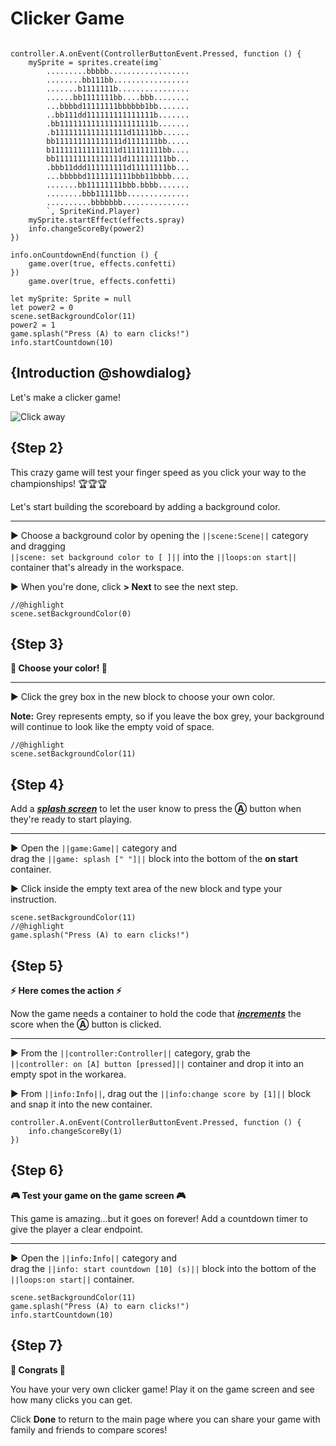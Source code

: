 # Clicker Game



``` ghost

controller.A.onEvent(ControllerButtonEvent.Pressed, function () {
    mySprite = sprites.create(img`
        .........bbbbb..................
        ........bb111bb.................
        .......b1111111b................
        ......bb1111111bb....bbb........
        ...bbbbd11111111bbbbbb1bb.......
        ..bb111dd111111111111111b.......
        .bb111111111111111111111b.......
        .b1111111111111111d11111bb......
        bb111111111111111d1111111bb.....
        b111111111111111d111111111bb....
        bb111111111111111d111111111bb...
        .bbb11ddd111111111d11111111bb...
        ...bbbbbd1111111111bbb11bbbb....
        .......bb11111111bbb.bbbb.......
        ........bbb11111bb..............
        ..........bbbbbbb...............
        `, SpriteKind.Player)
    mySprite.startEffect(effects.spray)
    info.changeScoreBy(power2)
})

info.onCountdownEnd(function () {
    game.over(true, effects.confetti)
})
    game.over(true, effects.confetti)

let mySprite: Sprite = null
let power2 = 0
scene.setBackgroundColor(11)
power2 = 1
game.splash("Press (A) to earn clicks!")
info.startCountdown(10)

```

## {Introduction @showdialog}

Let's make a clicker game!

![Click away](/static/skillmap/clicker/clicker-activity-1.gif "Click and buy bigger clickers" )


## {Step 2}
This crazy game will test your finger speed as you click your
way to the championships!
🏆🏆🏆

Let's start building the scoreboard by adding a background color.

---

► Choose a background color by opening the ``||scene:Scene||`` category and dragging<br/>
``||scene: set background color to [ ]||`` into the ``||loops:on start||``<br/>
container that's already in the workspace.

► When you're done, click **> Next** to see the next step.


```blocks
//@highlight
scene.setBackgroundColor(0)

```


## {Step 3}

**🎨 Choose your color! 🎨**

---


► Click the grey box in the new block to choose your own color.

**Note:** Grey represents empty, so if you leave the box grey,
your background will continue to look like the empty void of space.


```blocks
//@highlight
scene.setBackgroundColor(11)

```


## {Step 4}
Add a [__*splash screen*__](#splasht "A full-screen message that shows while a program or level is loading") to let the user know to press the
**Ⓐ** button when they're ready to start playing.

---

► Open the ``||game:Game||`` category and<br/>
drag the ``||game: splash [" "]||`` block into the bottom of the **on start**
container.

► Click inside the empty text area of the new block and type your instruction.


```blocks
scene.setBackgroundColor(11)
//@highlight
game.splash("Press (A) to earn clicks!")

```

## {Step 5}

**⚡ Here comes the action ⚡**

Now the game needs a container to hold the code that
[__*increments*__](#addOne "adds to a number (usually adding 1)")
the score when the **Ⓐ** button is clicked.

---

► From the ``||controller:Controller||`` category, grab the<br/>
``||controller: on [A] button [pressed]||`` container and drop it into an<br/>
empty spot in the workarea.

► From ``||info:Info||``, drag out the ``||info:change score by [1]||`` block<br/>
and snap it into the new container.


```blocks
controller.A.onEvent(ControllerButtonEvent.Pressed, function () {
    info.changeScoreBy(1)
})
```

## {Step 6}

**🎮 Test your game on the game screen 🎮**

This game is amazing...but it goes on forever! Add a countdown timer to give
the player a clear endpoint.

---

►  Open the ``||info:Info||`` category and<br/>
drag the ``||info: start countdown [10] (s)||`` block into the bottom of the<br/>
``||loops:on start||`` container.


```blocks
scene.setBackgroundColor(11)
game.splash("Press (A) to earn clicks!")
info.startCountdown(10)
```


## {Step 7}

**🎉 Congrats 🎉**

You have your very own clicker game! Play it on the game screen and see how many clicks you can get.

Click **Done** to return to the main page where you can share your game
with family and friends to compare scores!